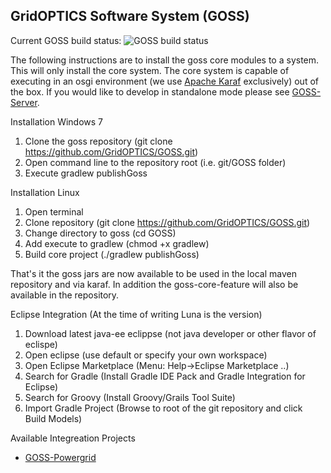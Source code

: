 ## GridOPTICS Software System (GOSS)

Current GOSS build status: ![GOSS build status](https://travis-ci.org/GridOPTICS/GOSS.svg?branch=master)

The following instructions are to install the goss core modules to a system.  This will only install 
the core system.  The core system is capable of executing in an osgi environment (we use [Apache Karaf](http://karaf.apache.org/) exclusively) out of the box.  If
you would like to develop in standalone mode please see [GOSS-Server](https://github.com/GridOPTICS/GOSS-Server).

Installation Windows 7
  1. Clone the goss repository (git clone https://github.com/GridOPTICS/GOSS.git)
  2. Open command line to the repository root (i.e. git/GOSS folder)
  3. Execute gradlew publishGoss

Installation Linux
  1. Open terminal 
  2. Clone repository (git clone https://github.com/GridOPTICS/GOSS.git)
  3. Change directory to goss (cd GOSS)
  4. Add execute to gradlew (chmod +x gradlew)
  5. Build core project (./gradlew publishGoss)

That's it the goss jars are now available to be used in the local maven repository and 
via karaf.  In addition the goss-core-feature will also be available in the repository.

Eclipse Integration (At the time of writing Luna is the version)
  1. Download latest java-ee eclippse (not java developer or other flavor of eclispe)
  2. Open eclipse (use default or specify your own workspace)
  3. Open Eclipse Marketplace (Menu: Help->Eclipse Marketplace ..)
  4. Search for Gradle (Install Gradle IDE Pack and Gradle Integration for Eclipse)
  5. Search for Groovy (Install Groovy/Grails Tool Suite)
  6. Import Gradle Project (Browse to root of the git repository and click Build Models)

Available Integreation Projects
  - [GOSS-Powergrid](https://github.com/GridOPTICS/GOSS-Powergrid)

